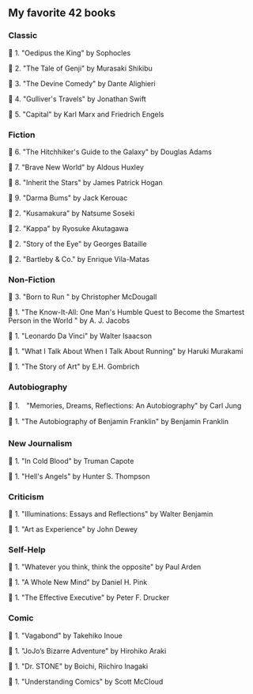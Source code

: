<h2> My favorite 42 books </h2>


<h3> Classic </h3>

:closed_book: 1. "Oedipus the King" by Sophocles

:closed_book: 2. "The Tale of Genji" by Murasaki Shikibu

:closed_book: 3. "The Devine Comedy" by Dante Alighieri

:closed_book: 4. "Gulliver's Travels" by Jonathan Swift

:closed_book: 5. "Capital" by Karl Marx and Friedrich Engels

<h3> Fiction </h3>

:closed_book: 6. "The Hitchhiker's Guide to the Galaxy" by Douglas Adams 

:closed_book: 7. "Brave New World" by Aldous Huxley

:closed_book: 8. "Inherit the Stars" by James Patrick Hogan

:closed_book: 9. "Darma Bums" by Jack Kerouac

:closed_book: 2. "Kusamakura" by Natsume Soseki 

:closed_book: 2. "Kappa" by Ryosuke Akutagawa 

:closed_book: 2. "Story of the Eye" by Georges Bataille 

:closed_book: 2. "Bartleby & Co." by Enrique Vila-Matas


<h3> Non-Fiction </h3>

:closed_book: 3. "Born to Run " by Christopher McDougall 

:closed_book: 1. "The Know-It-All: One Man's Humble Quest to Become the Smartest Person in the World " by A. J. Jacobs

:closed_book: 1. "Leonardo Da Vinci" by Walter Isaacson

:closed_book: 1. "What I Talk About When I Talk About Running" by Haruki Murakami 

:closed_book: 1. "The Story of Art" by E.H. Gombrich



<h3> Autobiography</h3>

:closed_book: 1.　"Memories, Dreams, Reflections: An Autobiography" by Carl Jung

:closed_book: 1. "The Autobiography of Benjamin Franklin" by  Benjamin Franklin



<h3> New Journalism　</h3>

:closed_book: 1. "In Cold Blood" by Truman Capote

:closed_book: 1. "Hell's Angels" by Hunter S. Thompson


<h3> Criticism </h3>

:closed_book: 1. "Illuminations: Essays and Reflections" by Walter Benjamin 

:closed_book: 1. "Art as Experience" by John Dewey


<h3> Self-Help </h3>

:closed_book: 1. "Whatever you think, think the opposite" by Paul Arden

:closed_book: 1. "A Whole New Mind" by Daniel H. Pink

:closed_book: 1. "The Effective Executive" by Peter F. Drucker 


<h3> Comic </h3>

:closed_book: 1. "Vagabond" by Takehiko Inoue 

:closed_book: 1. "JoJo’s Bizarre Adventure" by Hirohiko Araki

:closed_book: 1. "Dr. STONE" by Boichi, Riichiro Inagaki

:closed_book: 1. "Understanding Comics" by Scott McCloud
